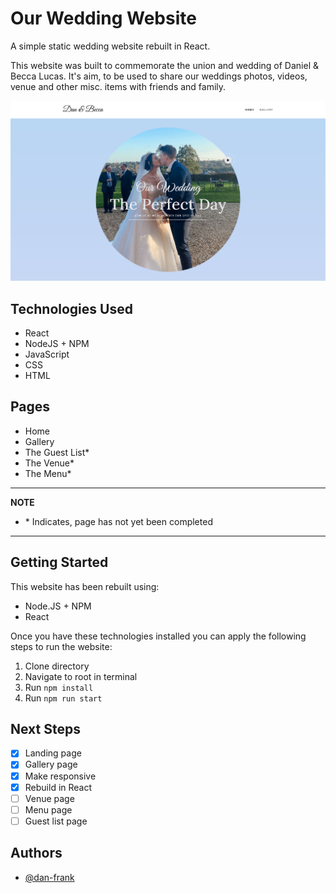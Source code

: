 # Our Wedding Website

A simple static wedding website rebuilt in React.

This website was built to commemorate the union and wedding of Daniel &amp; Becca Lucas.
It's aim, to be used to share our weddings photos, videos, venue and other misc. items with friends and family.

![Landing page, above the fold](README/above-the-fold.png)

## Technologies Used

- React
- NodeJS + NPM
- JavaScript
- CSS
- HTML

## Pages

- Home
- Gallery
- The Guest List\*
- The Venue\*
- The Menu\*

---

**NOTE**

- \* Indicates, page has not yet been completed

---

## Getting Started

This website has been rebuilt using:

- Node.JS + NPM
- React

Once you have these technologies installed you can apply the following steps to run the website:

1. Clone directory
1. Navigate to root in terminal
1. Run `npm install`
1. Run `npm run start`

## Next Steps

- [x] Landing page
- [x] Gallery page
- [x] Make responsive
- [x] Rebuild in React
- [ ] Venue page
- [ ] Menu page
- [ ] Guest list page

## Authors

- [@dan-frank](https://github.com/dan-frank)
